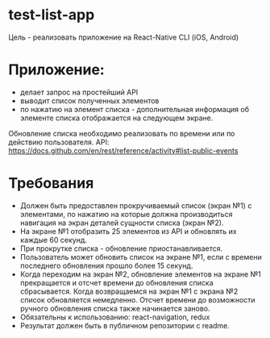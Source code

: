 # test-list-app

Цель - реализовать приложение на React-Native CLI (iOS, Android)
# Приложение:
* делает запрос на простейший API
* выводит список полученных элементов 
* по нажатию на элемент списка - дополнительная информация об элементе списка отображается на следующем экране. 

Обновление списка необходимо реализовать по времени или по действию пользователя. 
API:
 https://docs.github.com/en/rest/reference/activity#list-public-events

# Требования
* Должен быть предоставлен прокручиваемый список  (экран №1) с элементами,  по нажатию на которые должна производиться навигация на экран деталей сущности списка (экран №2).
* На экране №1 отобразить 25 элементов из API и обновлять их каждые 60 секунд.
* При прокрутке списка - обновление приостанавливается.
* Пользователь может обновить список на экране №1, если с времени последнего обновления прошло более 15 секунд.
* Когда переходим на экран №2, обновление элементов на экране №1 прекращается и отсчет времени до обновления списка сбрасывается. Когда возвращаемся на экран №1 с экрана №2 список обновляется немедленно. Отсчет времени до возможности ручного обновления списка также начинается заново.
* Обязательны к использованию:  react-navigation, redux
* Результат должен быть в публичном репозитории с readme.
